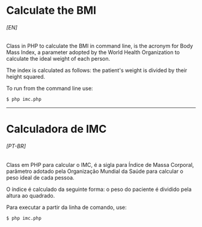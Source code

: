 # Calculate the BMI
###### [EN]

Class in PHP to calculate the BMI in command line, is the acronym for Body Mass Index, a parameter adopted by the World Health Organization to calculate the ideal weight of each person.

The index is calculated as follows: the patient's weight is divided by their height squared.

To run from the command line use:
```bash
$ php imc.php
```

***

# Calculadora de IMC
###### [PT-BR]

Class em PHP para calcular o IMC, é a sigla para Índice de Massa Corporal, parâmetro adotado pela Organização Mundial da Saúde para calcular o peso ideal de cada pessoa.

O índice é calculado da seguinte forma: o peso do paciente é dividido pela altura ao quadrado.

Para executar a partir da linha de comando, use:
```bash
$ php imc.php
```
